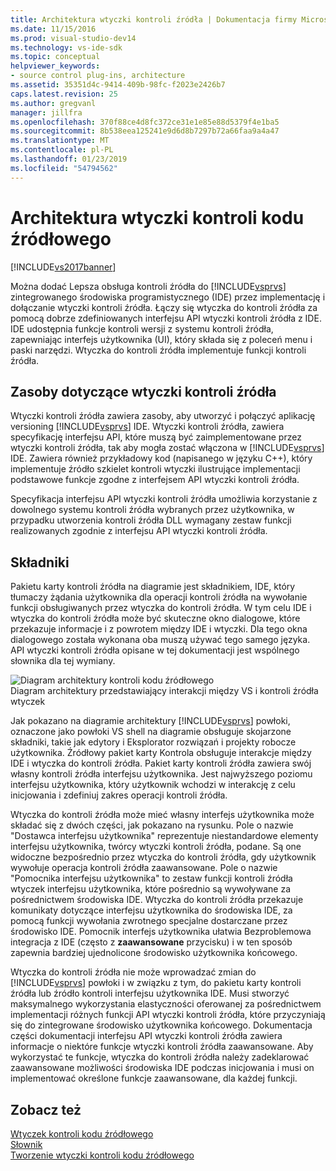 ```yaml
---
title: Architektura wtyczki kontroli źródła | Dokumentacja firmy Microsoft
ms.date: 11/15/2016
ms.prod: visual-studio-dev14
ms.technology: vs-ide-sdk
ms.topic: conceptual
helpviewer_keywords:
- source control plug-ins, architecture
ms.assetid: 35351d4c-9414-409b-98fc-f2023e2426b7
caps.latest.revision: 25
ms.author: gregvanl
manager: jillfra
ms.openlocfilehash: 370f88ce4d8fc372ce31e1e85e88d5379f4e1ba5
ms.sourcegitcommit: 8b538eea125241e9d6d8b7297b72a66faa9a4a47
ms.translationtype: MT
ms.contentlocale: pl-PL
ms.lasthandoff: 01/23/2019
ms.locfileid: "54794562"
---
```

# <a name="source-control-plug-in-architecture"></a>Architektura wtyczki kontroli kodu źródłowego
[!INCLUDE[vs2017banner](../../includes/vs2017banner.md)]

Można dodać Lepsza obsługa kontroli źródła do [!INCLUDE[vsprvs](../../includes/vsprvs-md.md)] zintegrowanego środowiska programistycznego (IDE) przez implementację i dołączanie wtyczki kontroli źródła. Łączy się wtyczka do kontroli źródła za pomocą dobrze zdefiniowanych interfejsu API wtyczki kontroli źródła z IDE. IDE udostępnia funkcje kontroli wersji z systemu kontroli źródła, zapewniając interfejs użytkownika (UI), który składa się z poleceń menu i paski narzędzi. Wtyczka do kontroli źródła implementuje funkcji kontroli źródła.  
  
## <a name="source-control-plug-in-resources"></a>Zasoby dotyczące wtyczki kontroli źródła  
 Wtyczki kontroli źródła zawiera zasoby, aby utworzyć i połączyć aplikację versioning [!INCLUDE[vsprvs](../../includes/vsprvs-md.md)] IDE. Wtyczki kontroli źródła, zawiera specyfikację interfejsu API, które muszą być zaimplementowane przez wtyczki kontroli źródła, tak aby mogła zostać włączona w [!INCLUDE[vsprvs](../../includes/vsprvs-md.md)] IDE. Zawiera również przykładowy kod (napisanego w języku C++), który implementuje źródło szkielet kontroli wtyczki ilustrujące implementacji podstawowe funkcje zgodne z interfejsem API wtyczki kontroli źródła.  
  
 Specyfikacja interfejsu API wtyczki kontroli źródła umożliwia korzystanie z dowolnego systemu kontroli źródła wybranych przez użytkownika, w przypadku utworzenia kontroli źródła DLL wymagany zestaw funkcji realizowanych zgodnie z interfejsu API wtyczki kontroli źródła.  
  
## <a name="components"></a>Składniki  
 Pakietu karty kontroli źródła na diagramie jest składnikiem, IDE, który tłumaczy żądania użytkownika dla operacji kontroli źródła na wywołanie funkcji obsługiwanych przez wtyczka do kontroli źródła. W tym celu IDE i wtyczka do kontroli źródła może być skuteczne okno dialogowe, które przekazuje informacje i z powrotem między IDE i wtyczki. Dla tego okna dialogowego została wykonana oba muszą używać tego samego języka. API wtyczki kontroli źródła opisane w tej dokumentacji jest wspólnego słownika dla tej wymiany.  
  
 ![Diagram architektury kontroli kodu źródłowego](../../extensibility/internals/media/vs-sccsdk-plug-in-arch.gif "vs_sccsdk_plug_in_arch")  
Diagram architektury przedstawiający interakcji między VS i kontroli źródła wtyczek  
  
 Jak pokazano na diagramie architektury [!INCLUDE[vsprvs](../../includes/vsprvs-md.md)] powłoki, oznaczone jako powłoki VS shell na diagramie obsługuje skojarzone składniki, takie jak edytory i Eksplorator rozwiązań i projekty robocze użytkownika. Źródłowy pakiet karty Kontrola obsługuje interakcje między IDE i wtyczka do kontroli źródła. Pakiet karty kontroli źródła zawiera swój własny kontroli źródła interfejsu użytkownika. Jest najwyższego poziomu interfejsu użytkownika, który użytkownik wchodzi w interakcję z celu inicjowania i zdefiniuj zakres operacji kontroli źródła.  
  
 Wtyczka do kontroli źródła może mieć własny interfejs użytkownika może składać się z dwóch części, jak pokazano na rysunku. Pole o nazwie "Dostawca interfejsu użytkownika" reprezentuje niestandardowe elementy interfejsu użytkownika, twórcy wtyczki kontroli źródła, podane. Są one widoczne bezpośrednio przez wtyczka do kontroli źródła, gdy użytkownik wywołuje operacja kontroli źródła zaawansowane. Pole o nazwie "Pomocnika interfejsu użytkownika" to zestaw funkcji kontroli źródła wtyczek interfejsu użytkownika, które pośrednio są wywoływane za pośrednictwem środowiska IDE. Wtyczka do kontroli źródła przekazuje komunikaty dotyczące interfejsu użytkownika do środowiska IDE, za pomocą funkcji wywołania zwrotnego specjalne dostarczane przez środowisko IDE. Pomocnik interfejs użytkownika ułatwia Bezproblemowa integracja z IDE (często z **zaawansowane** przycisku) i w ten sposób zapewnia bardziej ujednolicone środowisko użytkownika końcowego.  
  
 Wtyczka do kontroli źródła nie może wprowadzać zmian do [!INCLUDE[vsprvs](../../includes/vsprvs-md.md)] powłoki i w związku z tym, do pakietu karty kontroli źródła lub źródło kontroli interfejsu użytkownika IDE. Musi stworzyć maksymalnego wykorzystania elastyczności oferowanej za pośrednictwem implementacji różnych funkcji API wtyczki kontroli źródła, które przyczyniają się do zintegrowane środowisko użytkownika końcowego. Dokumentacja części dokumentacji interfejsu API wtyczki kontroli źródła zawiera informacje o niektóre funkcje wtyczki kontroli źródła zaawansowane. Aby wykorzystać te funkcje, wtyczka do kontroli źródła należy zadeklarować zaawansowane możliwości środowiska IDE podczas inicjowania i musi on implementować określone funkcje zaawansowane, dla każdej funkcji.  
  
## <a name="see-also"></a>Zobacz też  
 [Wtyczek kontroli kodu źródłowego](../../extensibility/source-control-plug-ins.md)   
 [Słownik](../../extensibility/source-control-plug-in-glossary.md)   
 [Tworzenie wtyczki kontroli kodu źródłowego](../../extensibility/internals/creating-a-source-control-plug-in.md)
